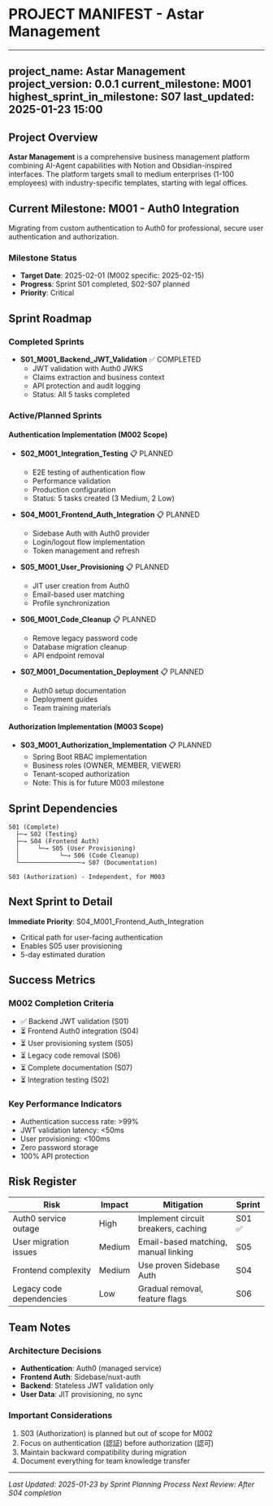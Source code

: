 # PROJECT MANIFEST - Astar Management

---
project_name: Astar Management
project_version: 0.0.1
current_milestone: M001
highest_sprint_in_milestone: S07
last_updated: 2025-01-23 15:00
---

## Project Overview

**Astar Management** is a comprehensive business management platform combining AI-Agent capabilities with Notion and Obsidian-inspired interfaces. The platform targets small to medium enterprises (1-100 employees) with industry-specific templates, starting with legal offices.

## Current Milestone: M001 - Auth0 Integration

Migrating from custom authentication to Auth0 for professional, secure user authentication and authorization.

### Milestone Status
- **Target Date**: 2025-02-01 (M002 specific: 2025-02-15)
- **Progress**: Sprint S01 completed, S02-S07 planned
- **Priority**: Critical

## Sprint Roadmap

### Completed Sprints
- **S01_M001_Backend_JWT_Validation** ✅ COMPLETED
  - JWT validation with Auth0 JWKS
  - Claims extraction and business context
  - API protection and audit logging
  - Status: All 5 tasks completed

### Active/Planned Sprints

#### Authentication Implementation (M002 Scope)

- **S02_M001_Integration_Testing** 📋 PLANNED
  - E2E testing of authentication flow
  - Performance validation
  - Production configuration
  - Status: 5 tasks created (3 Medium, 2 Low)

- **S04_M001_Frontend_Auth_Integration** 📋 PLANNED
  - Sidebase Auth with Auth0 provider
  - Login/logout flow implementation
  - Token management and refresh

- **S05_M001_User_Provisioning** 📋 PLANNED
  - JIT user creation from Auth0
  - Email-based user matching
  - Profile synchronization

- **S06_M001_Code_Cleanup** 📋 PLANNED
  - Remove legacy password code
  - Database migration cleanup
  - API endpoint removal

- **S07_M001_Documentation_Deployment** 📋 PLANNED
  - Auth0 setup documentation
  - Deployment guides
  - Team training materials

#### Authorization Implementation (M003 Scope)

- **S03_M001_Authorization_Implementation** 📋 PLANNED
  - Spring Boot RBAC implementation
  - Business roles (OWNER, MEMBER, VIEWER)
  - Tenant-scoped authorization
  - Note: This is for future M003 milestone

## Sprint Dependencies

```
S01 (Complete) 
  ├─→ S02 (Testing)
  ├─→ S04 (Frontend Auth)
  │     └─→ S05 (User Provisioning)
  │           └─→ S06 (Code Cleanup)
  └─────────────────→ S07 (Documentation)

S03 (Authorization) - Independent, for M003
```

## Next Sprint to Detail

**Immediate Priority**: S04_M001_Frontend_Auth_Integration
- Critical path for user-facing authentication
- Enables S05 user provisioning
- 5-day estimated duration

## Success Metrics

### M002 Completion Criteria
- ✅ Backend JWT validation (S01)
- ⏳ Frontend Auth0 integration (S04)
- ⏳ User provisioning system (S05)
- ⏳ Legacy code removal (S06)
- ⏳ Complete documentation (S07)
- ⏳ Integration testing (S02)

### Key Performance Indicators
- Authentication success rate: >99%
- JWT validation latency: <50ms
- User provisioning: <100ms
- Zero password storage
- 100% API protection

## Risk Register

| Risk | Impact | Mitigation | Sprint |
|------|--------|------------|--------|
| Auth0 service outage | High | Implement circuit breakers, caching | S01 ✅ |
| User migration issues | Medium | Email-based matching, manual linking | S05 |
| Frontend complexity | Medium | Use proven Sidebase Auth | S04 |
| Legacy code dependencies | Low | Gradual removal, feature flags | S06 |

## Team Notes

### Architecture Decisions
- **Authentication**: Auth0 (managed service)
- **Frontend Auth**: Sidebase/nuxt-auth
- **Backend**: Stateless JWT validation only
- **User Data**: JIT provisioning, no sync

### Important Considerations
1. S03 (Authorization) is planned but out of scope for M002
2. Focus on authentication (認証) before authorization (認可)
3. Maintain backward compatibility during migration
4. Document everything for team knowledge transfer

---
*Last Updated: 2025-01-23 by Sprint Planning Process*
*Next Review: After S04 completion*